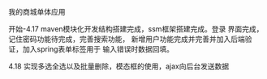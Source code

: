 我的商城单体应用

开始-4.17 maven模块化开发结构搭建完成，ssm框架搭建完成。登录
界面完成，记住密码功能待完成，完善搜索功能，
新增用户功能完成并完善并加入后端验证，加入spring表单标签用于
输入错误时数据回填。

4.18
实现多选全选以及批量删除，模态框的使用，ajax向后台发送数据
